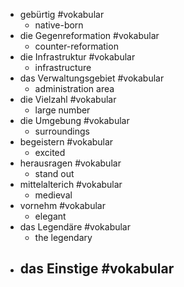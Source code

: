- gebürtig #vokabular
	- native-born
- die Gegenreformation #vokabular
	- counter-reformation
- die Infrastruktur #vokabular
	- infrastructure
- das Verwaltungsgebiet #vokabular
	- administration area
- die Vielzahl #vokabular
	- large number
- die Umgebung #vokabular
	- surroundings
- begeistern #vokabular
	- excited
- herausragen #vokabular
	- stand out
- mittelalterich #vokabular
	- medieval
- vornehm #vokabular
	- elegant
- das Legendäre #vokabular
	- the legendary
- das Einstige #vokabular
	-